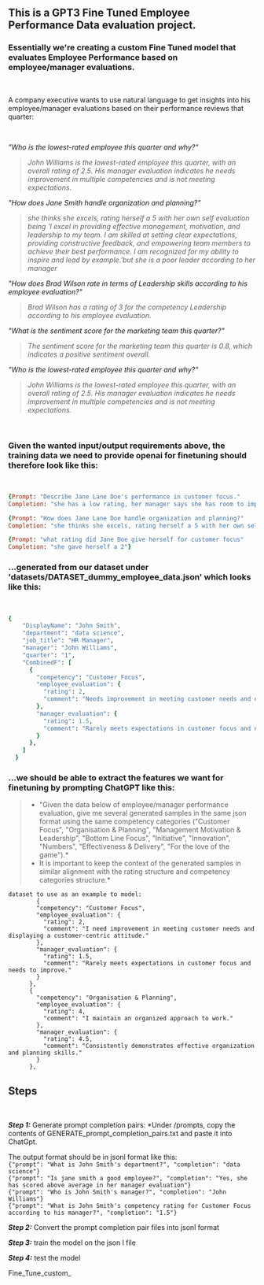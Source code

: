 ##  This is a GPT3 Fine Tuned Employee Performance Data evaluation project.
### Essentially we're creating a custom Fine Tuned model that evaluates Employee Performance based on employee/manager evaluations. 
<br/>

A company executive wants to use natural language to get insights into his employee/manager evaluations based on their performance reviews that quarter:

<br/>

*"Who is the lowest-rated employee this quarter and why?"*
> *John Williams is the lowest-rated employee this quarter, with an overall rating of 2.5. His manager evaluation indicates he needs improvement in multiple competencies and is not meeting expectations.*

*"How does Jane Smith handle organization and planning?"*
> *she thinks she excels, rating herself a 5 with her own self evaluation being 'I excel in providing effective management, motivation, and leadership to my team. I am skilled at setting clear expectations, providing constructive feedback, and empowering team members to achieve their best performance. I am recognized for my ability to inspire and lead by example.'but she is a poor leader according to her manager*

*"How does Brad Wilson rate in terms of Leadership skills according to his employee evaluation?"*
> *Brad Wilson has a rating of 3 for the competency Leadership according to his employee evaluation.*

*"What is the sentiment score for the marketing team this quarter?"*
> *The sentiment score for the marketing team this quarter is 0.8, which indicates a positive sentiment overall.*

*"Who is the lowest-rated employee this quarter and why?"*
> *John Williams is the lowest-rated employee this quarter, with an overall rating of 2.5. His manager evaluation indicates he needs improvement in multiple competencies and is not meeting expectations.*

<br/>

### Given the wanted input/output requirements above, the training data we need to provide openai for finetuning should therefore look like this:

<br/>

```ruby
{Prompt: "Describe Jane Lane Doe's performance in customer focus."
Completion: "she has a low rating, her manager says she has room to improve"}

{Prompt: "How does Jane Lane Doe handle organization and planning?"
Completion: "she thinks she excels, rating herself a 5 with her own self evaluation being 'I excel in providing effective management, motivation, and leadership to my team. I am skilled at setting clear expectations, providing constructive feedback, and empowering team members to achieve their best performance. I am recognized for my ability to inspire and lead by example.'but she is a poor leader according to her manager"}

{Prompt: "what rating did Jane Doe give herself for customer focus"
Completion: "she gave herself a 2"}
```

### ...generated from our dataset under 'datasets/DATASET_dummy_employee_data.json' which looks like this: 
<br/>

```ruby
{
    "DisplayName": "John Smith",
    "department": "data science",
    "job_title": "HR Manager",
    "manager": "John Williams",
    "quarter": "1",
    "CombinedF": [
      {
        "competency": "Customer Focus",
        "employee_evaluation": {
          "rating": 2,
          "comment": "Needs improvement in meeting customer needs and displaying a customer-centric attitude."
        },
        "manager_evaluation": {
          "rating": 1.5,
          "comment": "Rarely meets expectations in customer focus and needs to improve."
        }
      },
    ]
  }
```

### ...we should be able to extract the features we want for finetuning by prompting ChatGPT like this:

> * "Given the data below of employee/manager performance evaluation, give me several generated samples in the same json format using the same competency categories ("Customer Focus", "Organisation & Planning", "Management Motivation & Leadership", "Bottom Line Focus", "Initiative", "Innovation", "Numbers", "Effectiveness & Delivery", "For the love of the game").*
> * It is important to keep the context of the generated samples in similar alignment with the rating structure and competency categories structure.*

```
dataset to use as an example to model:
        {
        "competency": "Customer Focus",
        "employee_evaluation": {
          "rating": 2,
          "comment": "I need improvement in meeting customer needs and displaying a customer-centric attitude."
        },
        "manager_evaluation": {
          "rating": 1.5,
          "comment": "Rarely meets expectations in customer focus and needs to improve."
        }
      },
      {
        "competency": "Organisation & Planning",
        "employee_evaluation": {
          "rating": 4,
          "comment": "I maintain an organized approach to work."
        },
        "manager_evaluation": {
          "rating": 4.5,
          "comment": "Consistently demonstrates effective organization and planning skills."
        }
      },
```

## Steps

<br/>

***Step 1:*** 
Generate prompt completion pairs:
*Under /prompts, copy the contents of GENERATE_prompt_completion_pairs.txt and paste it into ChatGpt.

The output format should be in jsonl format like this: 
<br/>
```{"prompt": "What is John Smith's department?", "completion": "data science"}``` <br />
```{"prompt": "Is jane smith a good employee?", "completion": "Yes, she has scored above average in her manager evaluation"}``` <br />
```{"prompt": "Who is John Smith's manager?", "completion": "John Williams"}``` <br />
```{"prompt": "What is John Smith's competency rating for Customer Focus according to his manager?", "completion": "1.5"}``` <br />


***Step 2:*** 
Convert the prompt completion pair files into jsonl format


***Step 3:*** 
train the model on the json l file


***Step 4:*** 
test the model

Fine_Tune_custom_
